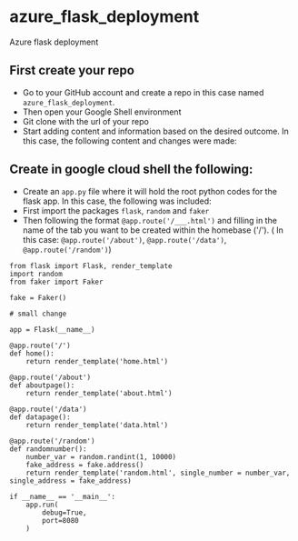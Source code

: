 # azure_flask_deployment
Azure flask deployment

## First create your repo
- Go to your GitHub account and create a repo in this case named ```azure_flask_deployment```.
- Then open your Google Shell environment
- Git clone with the url of your repo
- Start adding content and information based on the desired outcome. In this case, the following content and changes were made:

## Create in google cloud shell the following:
- Create an ```app.py``` file where it will hold the root python codes for the flask app. In this case, the following was included:
- First import the packages ```flask```, ```random``` and ```faker```
- Then following the format ```@app.route('/___.html')``` and filling in the name of the tab you want to be created within the homebase ('/').
( In this case: ```@app.route('/about')```, ```@app.route('/data')```, ```@app.route('/random')```)
```
from flask import Flask, render_template
import random
from faker import Faker

fake = Faker()

# small change

app = Flask(__name__)

@app.route('/')
def home():
    return render_template('home.html')

@app.route('/about')
def aboutpage():
    return render_template('about.html')

@app.route('/data')
def datapage():
    return render_template('data.html')

@app.route('/random')
def randomnumber():
    number_var = random.randint(1, 10000)
    fake_address = fake.address()
    return render_template('random.html', single_number = number_var, single_address = fake_address)

if __name__ == '__main__':
    app.run(
        debug=True,
        port=8080
    )
```


